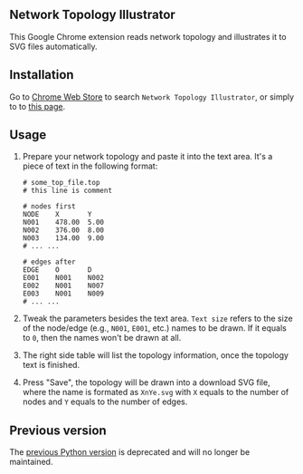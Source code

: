 Network Topology Illustrator
----------------------------

This Google Chrome extension reads network topology and illustrates it to SVG
files automatically.

Installation
------------

Go to [Chrome Web Store][store] to search `Network Topology Illustrator`, or
simply to to [this page][nti].

Usage
-----

1. Prepare your network topology and paste it into the text area. It's a piece
   of text in the following format:

   ```text
   # some_top_file.top
   # this line is comment

   # nodes first
   NODE    X       Y
   N001    478.00  5.00
   N002    376.00  8.00
   N003    134.00  9.00
   # ... ...

   # edges after
   EDGE    O       D
   E001    N001    N002
   E002    N001    N007
   E003    N001    N009
   # ... ...
   ```

2. Tweak the parameters besides the text area. `Text size` refers to the size of
   the node/edge (e.g., `N001`, `E001`, etc.) names to be drawn. If it equals to
   `0`, then the names won't be drawn at all.

3. The right side table will list the topology information, once the topology
   text is finished.

4. Press "Save", the topology will be drawn into a download SVG file, where the
   name is formated as `XnYe.svg` with `X` equals to the number of nodes and `Y`
   equals to the number of edges.

Previous version
----------------

The [previous Python version][nti_py] is deprecated and will no longer be
maintained.

[store]: https://chrome.google.com/webstore/category/extensions
[nti]: https://chrome.google.com/webstore/detail/network-topology-illustra/cjkdplfcgohjlmbefbgpelkmjincljbj
[nti_py]: https://github.com/AngelaWenjing/NetworkTopologyIllustrator/AlreadyDeprecated
